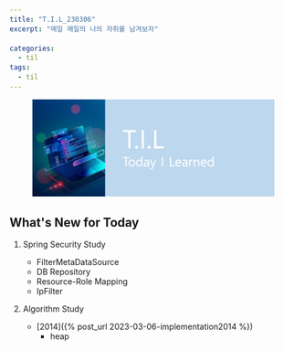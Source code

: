 ```yaml
---
title: "T.I.L_230306"
excerpt: "매일 매일의 나의 자취를 남겨보자"

categories:
  - til
tags:
  - til
---
```

<figure>
    <img src="/assets/images/til_image.png">
</figure>

## What's New for  Today   

1. Spring Security Study
    - FilterMetaDataSource
    - DB Repository
    - Resource-Role Mapping
    - IpFilter
    

2. Algorithm Study
    - [2014]({% post_url 2023-03-06-implementation2014 %})
        - heap





        